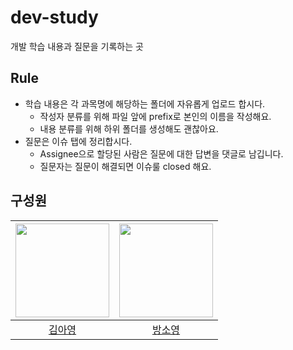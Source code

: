 # dev-study
개발 학습 내용과 질문을 기록하는 곳

## Rule
- 학습 내용은 각 과목명에 해당하는 폴더에 자유롭게 업로드 합시다.
  - 작성자 분류를 위해 파일 앞에 prefix로 본인의 이름을 작성해요.
  - 내용 분류를 위해 하위 폴더를 생성해도 괜찮아요.
- 질문은 이슈 탭에 정리합시다.
  - Assignee으로 할당된 사람은 질문에 대한 답변을 댓글로 남깁니다.
  - 질문자는 질문이 해결되면 이슈룰 closed 해요.

## 구성원
| [<img src="https://github.com/Kim-AYoung.png" width="150px">](https://github.com/Kim-AYoung) | [<img src="https://github.com/blacklabf.png" width="150px">](https://github.com/blacklabf) |
| :---: | :---: |
| [김아영](https://github.com/Kim-AYoung) | [방소영](https://github.com/blacklabf) |
